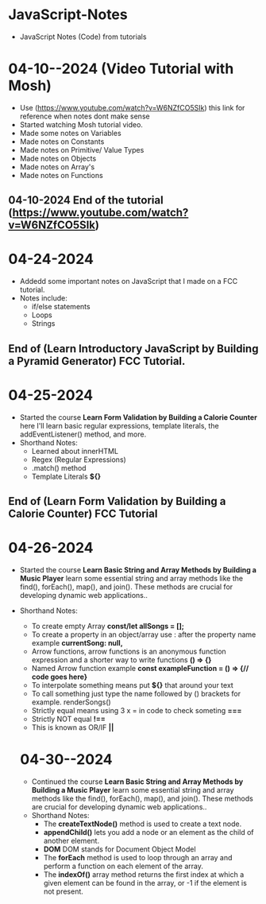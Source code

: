 # JavaScript-Notes
 - JavaScript Notes (Code) from tutorials

# 04-10--2024 (Video Tutorial with Mosh)

- Use (https://www.youtube.com/watch?v=W6NZfCO5SIk) this link for reference when notes dont make sense
- Started watching Mosh tutorial video.
- Made some notes on Variables
- Made notes on Constants
- Made notes on Primitive/ Value Types
- Made notes on Objects
- Made notes on Array's
- Made notes on Functions

## 04-10-2024 End of the tutorial (https://www.youtube.com/watch?v=W6NZfCO5SIk) 

# 04-24-2024

* Addedd some important notes on JavaScript that I made on a FCC tutorial.
* Notes include:
    - if/else statements
    - Loops
    - Strings

## End of (Learn Introductory JavaScript by Building a Pyramid Generator) FCC Tutorial.

# 04-25-2024

* Started the course **Learn Form Validation by Building a Calorie Counter** here I'll learn basic regular expressions, template literals, the addEventListener() method, and more.
* Shorthand Notes:
    - Learned about innerHTML
    - Regex (Regular Expressions)
    - .match() method
    - Template Literals **${}**

##  End of (Learn Form Validation by Building a Calorie Counter) FCC Tutorial

# 04-26-2024

* Started the course **Learn Basic String and Array Methods by Building a Music Player** learn some essential string and array methods like the find(), forEach(), map(), and join(). These methods are crucial for developing dynamic web applications..
* Shorthand Notes:
    - To create empty Array **const/let allSongs = [];**
    - To create a property in an object/array use : after the property name example **currentSong: null,**
    - Arrow functions, arrow functions is an anonymous function expression and a shorter way to write functions **() => {}**
    - Named Arrow function example **const exampleFunction = () => {// code goes here}**
    - To interpolate something means put **${}** that around your text
    - To call something just type the name followed by () brackets for example. renderSongs()
    - Strictly equal means using 3 x = in code to check someting **===**
    - Strictly NOT equal **!==**
    - This is known as OR/IF **||**

    # 04-30--2024

    * Continued the course **Learn Basic String and Array Methods by Building a Music Player** learn some essential string and array methods like the find(), forEach(), map(), and join(). These methods are crucial for developing dynamic web applications..
    * Shorthand Notes:
        - The **createTextNode()** method is used to create a text node.
        - **appendChild()** lets you add a node or an element as the child of another element.
        - **DOM** DOM stands for Document Object Model
        - The **forEach** method is used to loop through an array and perform a function on each element of the array.
        - The **indexOf()** array method returns the first index at which a given element can be found in the array, or -1 if the element is not present.